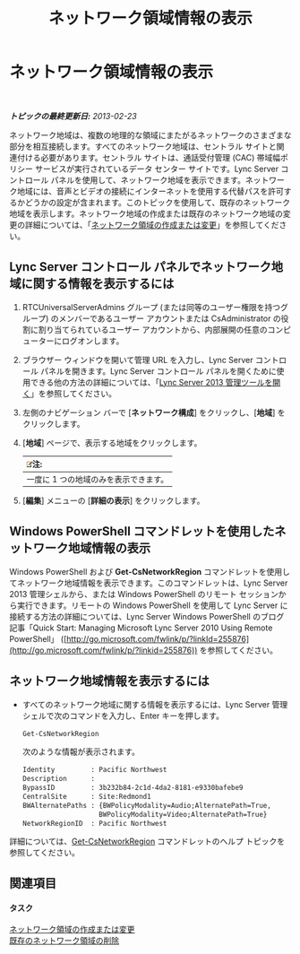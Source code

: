 ﻿---
title: ネットワーク領域情報の表示
TOCTitle: ネットワーク領域情報の表示
ms:assetid: 665740d0-a3ed-460f-8337-5ed945f90589
ms:mtpsurl: https://technet.microsoft.com/ja-jp/library/JJ688076(v=OCS.15)
ms:contentKeyID: 49886980
ms.date: 05/19/2016
mtps_version: v=OCS.15
ms.translationtype: HT
---

# ネットワーク領域情報の表示

 

_**トピックの最終更新日:** 2013-02-23_

ネットワーク地域は、複数の地理的な領域にまたがるネットワークのさまざまな部分を相互接続します。すべてのネットワーク地域は、セントラル サイトと関連付ける必要があります。セントラル サイトは、通話受付管理 (CAC) 帯域幅ポリシー サービスが実行されているデータ センター サイトです。Lync Server コントロール パネルを使用して、ネットワーク地域を表示できます。ネットワーク地域には、音声とビデオの接続にインターネットを使用する代替パスを許可するかどうかの設定が含まれます。このトピックを使用して、既存のネットワーク地域を表示します。ネットワーク地域の作成または既存のネットワーク地域の変更の詳細については、「[ネットワーク領域の作成または変更](lync-server-2013-creating-or-modifying-network-regions.md)」を参照してください。

## Lync Server コントロール パネルでネットワーク地域に関する情報を表示するには

1.  RTCUniversalServerAdmins グループ (または同等のユーザー権限を持つグループ) のメンバーであるユーザー アカウントまたは CsAdministrator の役割に割り当てられているユーザー アカウントから、内部展開の任意のコンピューターにログオンします。

2.  ブラウザー ウィンドウを開いて管理 URL を入力し、Lync Server コントロール パネルを開きます。Lync Server コントロール パネルを開くために使用できる他の方法の詳細については、「[Lync Server 2013 管理ツールを開く](lync-server-2013-open-lync-server-administrative-tools.md)」を参照してください。

3.  左側のナビゲーション バーで \[**ネットワーク構成**\] をクリックし、\[**地域**\] をクリックします。

4.  \[**地域**\] ページで、表示する地域をクリックします。
    
    <table>
    <thead>
    <tr class="header">
    <th><img src="images/Gg412781.note(OCS.15).gif" title="note" alt="note" />注:</th>
    </tr>
    </thead>
    <tbody>
    <tr class="odd">
    <td>一度に 1 つの地域のみを表示できます。</td>
    </tr>
    </tbody>
    </table>


5.  \[**編集**\] メニューの \[**詳細の表示**\] をクリックします。

## Windows PowerShell コマンドレットを使用したネットワーク地域情報の表示

Windows PowerShell および **Get-CsNetworkRegion** コマンドレットを使用してネットワーク地域情報を表示できます。このコマンドレットは、Lync Server 2013 管理シェルから、または Windows PowerShell のリモート セッションから実行できます。リモートの Windows PowerShell を使用して Lync Server に接続する方法の詳細については、Lync Server Windows PowerShell のブログ記事「Quick Start: Managing Microsoft Lync Server 2010 Using Remote PowerShell」 ([http://go.microsoft.com/fwlink/p/?linkId=255876](http://go.microsoft.com/fwlink/p/?linkid=255876)) を参照してください。

## ネットワーク地域情報を表示するには

  - すべてのネットワーク地域に関する情報を表示するには、Lync Server 管理シェルで次のコマンドを入力し、Enter キーを押します。
    
        Get-CsNetworkRegion
    
    次のような情報が表示されます。
    
        Identity         : Pacific Northwest
        Description      :
        BypassID         : 3b232b84-2c1d-4da2-8181-e9330bafebe9
        CentralSite      : Site:Redmond1
        BWAlternatePaths : {BWPolicyModality=Audio;AlternatePath=True, 
                           BWPolicyModality=Video;AlternatePath=True}
        NetworkRegionID  : Pacific Northwest

詳細については、[Get-CsNetworkRegion](https://docs.microsoft.com/en-us/powershell/module/skype/Get-CsNetworkRegionLink) コマンドレットのヘルプ トピックを参照してください。

## 関連項目

#### タスク

[ネットワーク領域の作成または変更](lync-server-2013-creating-or-modifying-network-regions.md)  
[既存のネットワーク領域の削除](lync-server-2013-deleting-existing-network-regions.md)

